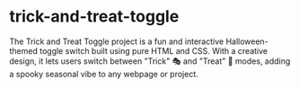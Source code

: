 # trick-and-treat-toggle
The Trick and Treat Toggle project is a fun and interactive Halloween-themed toggle switch built using pure HTML and CSS. With a creative design, it lets users switch between "Trick" 🎭 and "Treat" 🍬 modes, adding a spooky seasonal vibe to any webpage or project.
